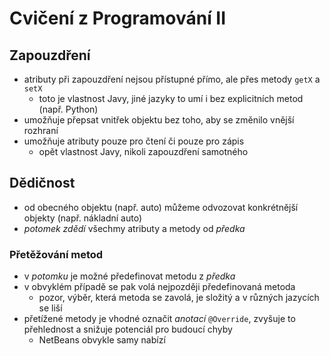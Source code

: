 # Cvičení z Programování II
## Zapouzdření
* atributy při zapouzdření nejsou přístupné přímo, ale přes metody `getX` a `setX`
  - toto je vlastnost Javy, jiné jazyky to umí i bez explicitních metod (např. Python)
* umožňuje přepsat vnitřek objektu bez toho, aby se změnilo vnější rozhraní
* umožňuje atributy pouze pro čtení či pouze pro zápis
  - opět vlastnost Javy, nikoli zapouzdření samotného


## Dědičnost
* od obecného objektu (např. auto) můžeme odvozovat konkrétnější objekty (např. nákladní auto)
* *potomek* *zdědí* všechmy atributy a metody od *předka*

### Přetěžování metod
* v *potomku* je možné předefinovat metodu z *předka*
* v obvyklém případě se pak volá nejpozději předefinovaná metoda
  - pozor, výběr, která metoda se zavolá, je složitý a v různých jazycích se liší
* přetížené metody je vhodné označit *anotací*  `@Override`, zvyšuje to přehlednost a snižuje potenciál pro budoucí chyby
  - NetBeans obvykle samy nabízí
